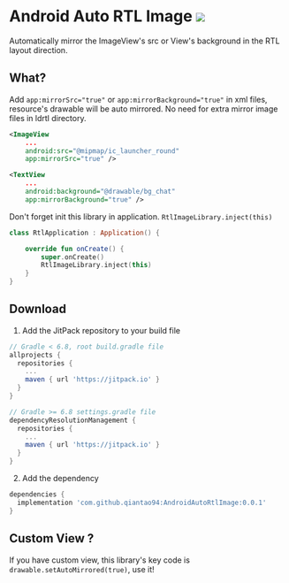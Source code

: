 # Android Auto RTL Image [![](https://jitpack.io/v/qiantao94/AndroidAutoRtlImage.svg)](https://jitpack.io/#qiantao94/AndroidAutoRtlImage)
Automatically mirror the ImageView's src or View's background in the RTL layout direction.
## What?
Add `app:mirrorSrc="true"` or `app:mirrorBackground="true"` in xml files, resource's drawable will be auto mirrored. No need for extra mirror image files in ldrtl directory.
```xml
<ImageView
    ...
    android:src="@mipmap/ic_launcher_round"
    app:mirrorSrc="true" />

<TextView
    ...
    android:background="@drawable/bg_chat"
    app:mirrorBackground="true" />
```
Don't forget init this library in application. `RtlImageLibrary.inject(this)`
```kotlin
class RtlApplication : Application() {

    override fun onCreate() {
        super.onCreate()
        RtlImageLibrary.inject(this)
    }
}
```
## Download
1. Add the JitPack repository to your build file
```gradle
// Gradle < 6.8, root build.gradle file
allprojects {
  repositories {
    ...
    maven { url 'https://jitpack.io' }
  }
}

// Gradle >= 6.8 settings.gradle file
dependencyResolutionManagement {
  repositories {
    ...
    maven { url 'https://jitpack.io' }
  }
}
```
2. Add the dependency
```gradle
dependencies {
  implementation 'com.github.qiantao94:AndroidAutoRtlImage:0.0.1'
}
```
## Custom View ?
If you have custom view, this library's key code is `drawable.setAutoMirrored(true)`, use it!
